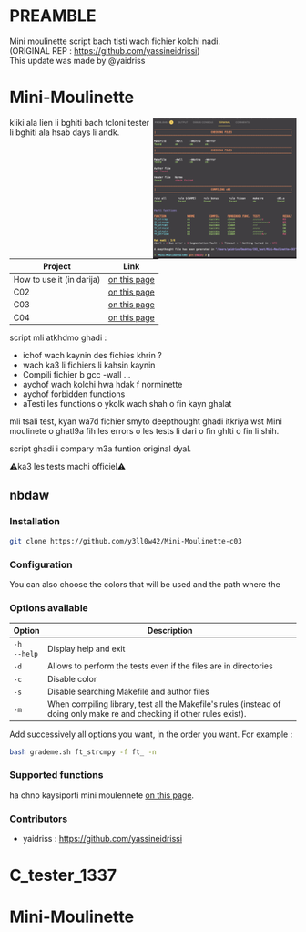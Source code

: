 # PREAMBLE
Mini moulinette script bach tisti wach fichier kolchi nadi. <br/>
(ORIGINAL REP : https://github.com/yassineidrissi) <br/>
This update was made by @yaidriss <br/>

# Mini-Moulinette
<img align="right" src="../srcs/img_readme.png" width="50%"/>
kliki ala lien li bghiti bach tcloni tester li bghiti ala hsab days li andk.

| Project  | Link |
| ------------- | ------------- |
| How to use it (in darija)  | [on this page](https://github.com/y3ll0w42/Mini-Moulinette-c03/blob/master/supported_functions.md)  |
| C02  | [on this page](https://github.com/yassineidrissi/Mini_Moulinette_C02)  |
| C03  | [on this page](https://github.com/yassineidrissi/Mini-Moulinette-C03) |
| C04  | [on this page](https://github.com/yassineidrissi/Mini-Moulinette-C04)  |

script mli atkhdmo ghadi :

- ichof wach kaynin des fichies khrin ?
- wach ka3 li fichiers li kahsin kaynin
- Compili fichier b gcc -wall ...
- aychof wach kolchi hwa hdak f norminette
- aychof forbidden functions
- aTesti les functions o ykolk wach shah o fin kayn ghalat

mli tsali test, kyan wa7d fichier smyto deepthought ghadi itkriya wst Mini moulinete 
o ghatl9a fih les errors o les tests li dari o fin ghlti o fin li shih.

script ghadi i compary m3a funtion original dyal.

:warning:ka3 les tests machi officiel:warning:

## nbdaw 

### Installation

```bash
git clone https://github.com/y3ll0w42/Mini-Moulinette-c03
```

### Configuration

You can also choose the colors that will be used and the path where the

### Options available
| Option | Description |
| --- | --- |
| `-h`<br />`--help` | Display help and exit |
| `-d` | Allows to perform the tests even if the files are in directories |
| `-c` | Disable color |
| `-s` | Disable searching Makefile and author files |
| `-m` | When compiling library, test all the Makefile's rules (instead of doing only make re and checking if other rules exist). |


Add successively all options you want, in the order you want.
For example :
```bash
bash grademe.sh ft_strcmpy -f ft_ -n
```

### Supported functions
ha chno kaysiporti mini moulennete [on this page](https://github.com/yassineidrissi/Mini-Moulinette-c03/blob/master/supported_functions.md).

### Contributors
- yaidriss : https://github.com/yassineidrissi
# C_tester_1337
# Mini-Moulinette
